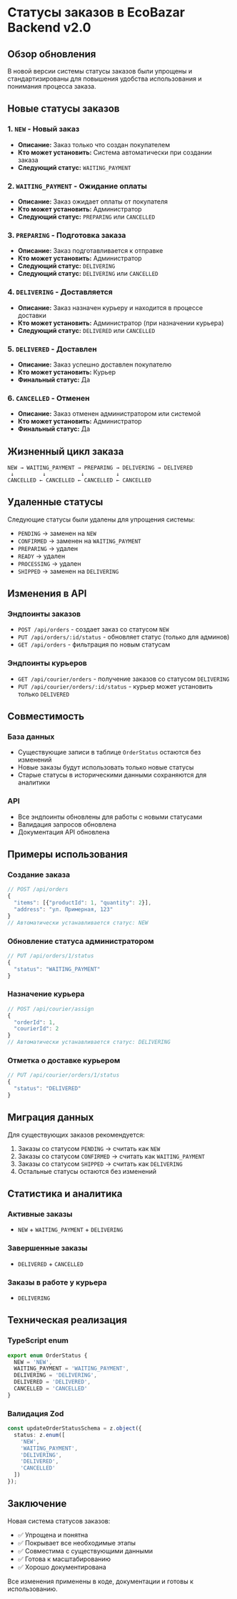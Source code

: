 # Статусы заказов в EcoBazar Backend v2.0

## Обзор обновления

В новой версии системы статусы заказов были упрощены и стандартизированы для повышения удобства использования и понимания процесса заказа.

## Новые статусы заказов

### 1. `NEW` - Новый заказ
- **Описание:** Заказ только что создан покупателем
- **Кто может установить:** Система автоматически при создании заказа
- **Следующий статус:** `WAITING_PAYMENT`

### 2. `WAITING_PAYMENT` - Ожидание оплаты
- **Описание:** Заказ ожидает оплаты от покупателя
- **Кто может установить:** Администратор
- **Следующий статус:** `PREPARING` или `CANCELLED`

### 3. `PREPARING` - Подготовка заказа
- **Описание:** Заказ подготавливается к отправке
- **Кто может установить:** Администратор
- **Следующий статус:** `DELIVERING`
- **Следующий статус:** `DELIVERING` или `CANCELLED`

### 4. `DELIVERING` - Доставляется
- **Описание:** Заказ назначен курьеру и находится в процессе доставки
- **Кто может установить:** Администратор (при назначении курьера)
- **Следующий статус:** `DELIVERED` или `CANCELLED`

### 5. `DELIVERED` - Доставлен
- **Описание:** Заказ успешно доставлен покупателю
- **Кто может установить:** Курьер
- **Финальный статус:** Да

### 6. `CANCELLED` - Отменен
- **Описание:** Заказ отменен администратором или системой
- **Кто может установить:** Администратор
- **Финальный статус:** Да

## Жизненный цикл заказа

```
NEW → WAITING_PAYMENT → PREPARING → DELIVERING → DELIVERED
 ↓         ↓           ↓          ↓
CANCELLED ← CANCELLED ← CANCELLED ← CANCELLED
```

## Удаленные статусы

Следующие статусы были удалены для упрощения системы:
- `PENDING` → заменен на `NEW`
- `CONFIRMED` → заменен на `WAITING_PAYMENT`
- `PREPARING` → удален
- `READY` → удален
- `PROCESSING` → удален
- `SHIPPED` → заменен на `DELIVERING`

## Изменения в API

### Эндпоинты заказов
- `POST /api/orders` - создает заказ со статусом `NEW`
- `PUT /api/orders/:id/status` - обновляет статус (только для админов)
- `GET /api/orders` - фильтрация по новым статусам

### Эндпоинты курьеров
- `GET /api/courier/orders` - получение заказов со статусом `DELIVERING`
- `PUT /api/courier/orders/:id/status` - курьер может установить только `DELIVERED`

## Совместимость

### База данных
- Существующие записи в таблице `OrderStatus` остаются без изменений
- Новые заказы будут использовать только новые статусы
- Старые статусы в историческими данными сохраняются для аналитики

### API
- Все эндпоинты обновлены для работы с новыми статусами
- Валидация запросов обновлена
- Документация API обновлена

## Примеры использования

### Создание заказа
```javascript
// POST /api/orders
{
  "items": [{"productId": 1, "quantity": 2}],
  "address": "ул. Примерная, 123"
}
// Автоматически устанавливается статус: NEW
```

### Обновление статуса администратором
```javascript
// PUT /api/orders/1/status
{
  "status": "WAITING_PAYMENT"
}
```

### Назначение курьера
```javascript
// POST /api/courier/assign
{
  "orderId": 1,
  "courierId": 2
}
// Автоматически устанавливается статус: DELIVERING
```

### Отметка о доставке курьером
```javascript
// PUT /api/courier/orders/1/status
{
  "status": "DELIVERED"
}
```

## Миграция данных

Для существующих заказов рекомендуется:
1. Заказы со статусом `PENDING` → считать как `NEW`
2. Заказы со статусом `CONFIRMED` → считать как `WAITING_PAYMENT`
3. Заказы со статусом `SHIPPED` → считать как `DELIVERING`
4. Остальные статусы остаются без изменений

## Статистика и аналитика

### Активные заказы
- `NEW` + `WAITING_PAYMENT` + `DELIVERING`

### Завершенные заказы
- `DELIVERED` + `CANCELLED`

### Заказы в работе у курьера
- `DELIVERING`

## Техническая реализация

### TypeScript enum
```typescript
export enum OrderStatus {
  NEW = 'NEW',
  WAITING_PAYMENT = 'WAITING_PAYMENT',
  DELIVERING = 'DELIVERING',
  DELIVERED = 'DELIVERED',
  CANCELLED = 'CANCELLED'
}
```

### Валидация Zod
```typescript
const updateOrderStatusSchema = z.object({
  status: z.enum([
    'NEW',
    'WAITING_PAYMENT',
    'DELIVERING',
    'DELIVERED',
    'CANCELLED'
  ])
});
```

## Заключение

Новая система статусов заказов:
- ✅ Упрощена и понятна
- ✅ Покрывает все необходимые этапы
- ✅ Совместима с существующими данными
- ✅ Готова к масштабированию
- ✅ Хорошо документирована

Все изменения применены в коде, документации и готовы к использованию.
